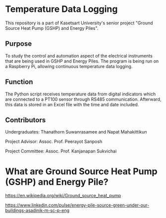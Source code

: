 # Temperature Data Logging
This repository is a part of Kasetsart University's senior project "Ground Source Heat Pump (GSHP) and Energy Piles".

## Purpose
To study the control and automation aspect of the electrical instruments that are being used in GSHP and Energy Piles. The program is being run on a Raspberry Pi, allowing continuous temperature data logging.

## Function
The Python script receives temperature data from digital indicators which are connected to a PT100 sensor through RS485 communication. Afterward, this data is stored in an Excel file with the time and date included.

## Contributors
Undergraduates: Thanathorn Suwanrasamee and Napat Mahakittikun

Project Advisor: Assoc. Prof. Peerayot Sanposh

Project Committee: Assoc. Prof. Kanjanapan Sukvichai

# What are Ground Source Heat Pump (GSHP) and Energy Pile?

https://en.wikipedia.org/wiki/Ground_source_heat_pump

https://www.linkedin.com/pulse/energy-pile-source-green-under-our-buildings-asadinik-m-sc-p-eng
